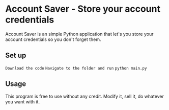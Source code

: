 # Account Saver - Store your account credentials

Account Saver is an simple Python application that let's you store your account credentials so you don't forget them.

## Set up

```Download the code```
```Navigate to the folder and run```
```python main.py```

## Usage

This program is free to use without any credit.
Modify it, sell it, do whatever you want with it.